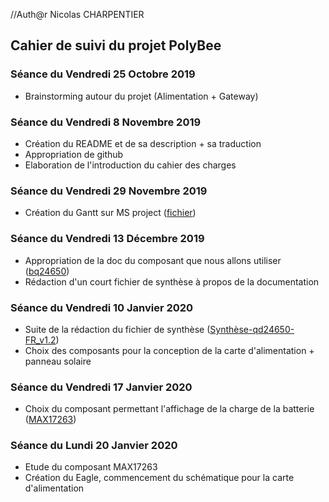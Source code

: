//Auth@r Nicolas CHARPENTIER


<h2> Cahier de suivi du projet PolyBee </h2>

<h3>Séance du Vendredi 25 Octobre 2019</h3>

- Brainstorming autour du projet (Alimentation + Gateway)

<h3>Séance du Vendredi 8 Novembre 2019 </h3>

- Création du README et de sa description + sa traduction
- Appropriation de github
- Elaboration de l'introduction du cahier des charges 

<h3>Séance du Vendredi 29 Novembre 2019 </h3>

- Création du Gantt sur MS project ([fichier](https://github.com/Leavdv/POLYBEE_GATEWAY/raw/master/Gantt-POLYBEE.mpp))

<h3>Séance du Vendredi 13 Décembre 2019 </h3>

- Appropriation de la doc du composant que nous allons utiliser ([bq24650](https://github.com/Leavdv/POLYBEE_GATEWAY/raw/master/Hardware/slusa75a.pdf)) 
- Rédaction d'un court fichier de synthèse à propos de la documentation

<h3>Séance du Vendredi 10 Janvier 2020 </h3>

- Suite de la rédaction du fichier de synthèse ([Synthèse-qd24650-FR_v1.2](https://github.com/Leavdv/POLYBEE_GATEWAY/raw/master/Hardware/Synth%C3%A8se-bq24650-FR_v1.2.docx))
- Choix des composants pour la conception de la carte d'alimentation + panneau solaire 

<h3>Séance du Vendredi 17 Janvier 2020 </h3>

- Choix du composant permettant l'affichage de la charge de la batterie ([MAX17263](https://github.com/Leavdv/POLYBEE_GATEWAY/raw/master/Hardware/MAX17263-1385558.pdf))

<h3>Séance du Lundi 20 Janvier 2020 </h3>

- Etude du composant MAX17263
- Création du Eagle, commencement du schématique pour la carte d'alimentation

